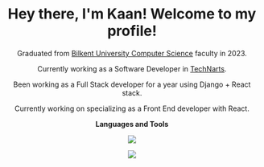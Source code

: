 <h1 align="center">Hey there, I'm Kaan! Welcome to my profile!</h1>
<div align="center">
  <p>Graduated from <a href="https://w3.cs.bilkent.edu.tr/tr/">Bilkent University Computer Science</a> faculty in 2023.</p>
  <p>Currently working as a Software Developer in <a href="https://tr.linkedin.com/company/technarts">TechNarts</a>.</p>
  <p>Been working as a Full Stack developer for a year using Django + React stack.</p>
  <p>Currently working on specializing as a Front End developer with React.</p>
</div>

<p align="center">
  <strong>Languages and Tools</strong>
</p>
  
<p align="center">
  <a href="https://skillicons.dev">
    <img src="https://skillicons.dev/icons?i=react,django,python,javascript,typescript,git,docker,postgres,html,css&perline=5" />
  </a>
</p>

<div class="container" align="center">
  <img class="img" src="http://github-profile-summary-cards.vercel.app/api/cards/profile-details?username=kaankurcer&theme=ayu_mirage" />
</div>
